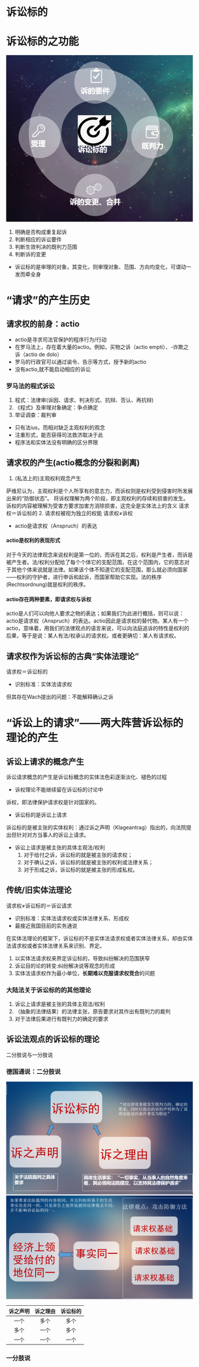 # 诉讼标的
# 诉讼标的之功能
![诉讼标的之功能](./img/20240322-2.png)
1. 明确是否构成重复起诉 
2. 判断相应的诉讼要件
3. 判断生效判决的既判力范围
4. 判断诉的变更
- 诉讼标的是审理的对象，其变化，则审理对象、范围、方向均变化，可谓动一发而牵全身
# “请求”的产生历史
## 请求权的前身：actio
- actio是寻求司法官保护的程序行为/行动
- 在罗马法上，存在着大量的actio。例如，买物之诉（actio empti）、-诈欺之诉（actio de dolo）
- 罗马的行政官可以通过谕令、告示等方式，授予新的actio
- 没有actio,就不能启动相应的诉讼
### 罗马法的程式诉讼
1. 程式：法律审(诉因、请求、判决形式、抗辩、否认、再抗辩)
2. 《程式》及审理对象确定：争点确定
3. 举证调查：裁判审
- 只有法ius，而相对缺乏主观权利的观念
- 注重形式，能否获得司法救济取决于此
- 程序法和实体法没有明确的区分界限
## 请求权的产生(actio概念的分裂和剥离)
1. (私法上的)主观权利观念产生

萨维尼认为，主观权利是个人所享有的意志力，而诉权则是权利受到侵害时所发展出来的“防御状态”。
将诉权理解为两个阶段，即主观权利的存续和损害的发生。诉权的内容被理解为受害方要求加害方消除损害，这完全是实体法上的含义
请求权＝诉讼标的
2. 请求权被视为独立的权能
请求权≠诉权
- actio是请求权（Anspruch）的表达
#### actio是权利的表现形式 
对于今天的法律观念来说权利是第一位的，而诉在其之后，权利是产生者，而诉是被产生者。法/权利分配给了每个个体它的支配范围，在这个范围内，它的意志对于其他个体来说就是法律。如果该个体不知道它的支配范围，那么就必须向国家——权利的守护者，进行申诉和起诉，而国家帮助它实现。法的秩序(Rechtsordnung)就是权利的秩序。
#### actio存在两种要素，即请求权与诉权 
actio是人们可以向他人要求之物的表达；如果我们为此进行概括，则可以说：actio是请求权（Anspruch）的表达。actio因此是请求权的替代物。某人有一个actio，意味着，用我们的法律观点的语言来说，可以向法庭追诉的特性是权利的后果，等于是说：某人有法/权承认的请求权。或者更确切：某人有请求权。
## 请求权作为诉讼标的古典“实体法理论”
请求权＝诉讼标的
- 识别标准：实体法请求权

但其存在Wach提出的问题：不能解释确认之诉
# “诉讼上的请求”——两大阵营诉讼标的理论的产生
## 诉讼上请求的概念产生
诉讼请求概念的产生是诉讼标概念的实体法色彩逐渐淡化、褪色的过程
- 诉权理论不能继续留在诉讼标的讨论中 

诉权，即法律保护请求权是针对国家的。
- 诉讼标的是诉讼上请求 

诉讼标的是被主张的实体权利：通过诉之声明（Klageantrag）指出的，向法院提出但针对对方当事人的诉讼上请求。
- 诉讼上请求是被主张的具体主观法/权利 
  1. 对于给付之诉，诉讼标的就是被主张的请求权；
  2. 对于确认之诉，诉讼标的就是被主张的权利或法律关系；
  3. 对于形成之诉，诉讼标的就是被主张的形成私权。
## 传统/旧实体法理论
请求权≠诉讼标的＝诉讼请求
- 识别标准：实体法请求权或实体法律关系、形成权
- 最接近我国目前的实务通说

在实体法理论的框架下，诉讼标的不是实体法请求权或者实体法律关系，却由实体法请求权或者实体法律关系来识别、界定。

1. 以实体法请求权来界定诉讼标的，导致纠纷解决的范围狭窄
2. 诉讼目的论的转变:纠纷解决说等观念的形成
3. 实体法请求权作为最小单位，**长期难以克服请求权竞合**的问题
### 大陆法关于诉讼标的的其他理论
1. 诉讼上请求是被主张的具体主观法/权利
2. （抽象的法律结果）的法律主张，原告要求对其作出有既判力的裁判 
3. 对于法律后果进行有既判力的确定的要求
## 诉讼法观点的诉讼标的理论
二分肢说与一分肢说
### 德国通说：二分肢说
![二分肢说](./img/20240322-3.png)
![二分肢说图示2](./img/20240322-4.png)

|诉之声明|诉之理由|诉讼标的|
|:---:|:---:|:---:|
|一个|多个|多个|
|多个|一个|多个|
|一个|一个|一个|
### 一分肢说
